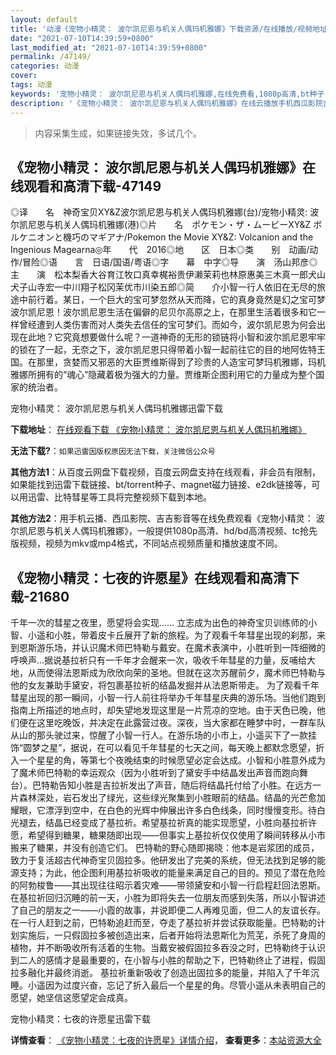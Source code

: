 ```yaml
---
layout: default
title: '动漫《宠物小精灵： 波尔凯尼恩与机关人偶玛机雅娜》下载资源/在线播放/视频地址/1080p/高清/蓝光'
date: "2021-07-10T14:39:59+0800"
last_modified_at: "2021-07-10T14:39:59+0800"
permalink: /47149/
categories: 动漫
cover:
tags: 动漫
keywords: '宠物小精灵： 波尔凯尼恩与机关人偶玛机雅娜,在线免费看,1080p高清,bt种子,torrent,百度云盘,magnet,磁力链,迅雷下载资源'
description: '《宠物小精灵： 波尔凯尼恩与机关人偶玛机雅娜》在线云播放手机西瓜影院吉吉影音免费看，1080p高清bd/hd未删减完整版和tc抢先枪版，mkv/mp4格式，附带bt/torrent种子、magnet/磁力链、百度云盘、网盘资源迅雷下载链接'
---
```


>内容采集生成，如果链接失效，多试几个。


## 《宠物小精灵： 波尔凯尼恩与机关人偶玛机雅娜》在线观看和高清下载-47149

◎译　　名　神奇宝贝XY&Z波尔凯尼恩与机关人偶玛机雅娜(台)/宠物小精灵: 波尔凯尼恩与机关人偶玛机雅娜(港)◎片　　名　ポケモン・ザ・ムービーXY&Z ボルケニオンと機巧のマギアナ/Pokemon the Movie XY&Z: Volcanion and the Ingenious Magearna◎年　　代　2016◎地　　区　日本◎类　　别　动画/动作/冒险◎语　　言　日语/国语/粤语◎字　　幕　中字◎导　　演　汤山邦彦◎主　　演　松本梨香大谷育江牧口真幸梶裕贵伊濑茉莉也林原惠美三木真一郎犬山犬子山寺宏一中川翔子松冈茉优市川染五郎◎简　　介小智一行人依旧在无尽的旅途中前行着。某日，一个巨大的宝可梦忽然从天而降，它的真身竟然是幻之宝可梦波尔凯尼恩！波尔凯尼恩生活在偏僻的尼贝尔高原之上，在那里生活着很多和它一样曾经遭到人类伤害而对人类失去信任的宝可梦们。而如今，波尔凯尼恩为何会出现在此地？它究竟想要做什么呢？一道神奇的无形的锁链将小智和波尔凯尼恩牢牢的锁在了一起，无奈之下，波尔凯尼恩只得带着小智一起前往它的目的地阿佐特王国。在那里，贪婪而又邪恶的大臣贾维斯得到了珍贵的人造宝可梦玛机雅娜，玛机雅娜所拥有的“魂心”隐藏着极为强大的力量。贾维斯企图利用它的力量成为整个国家的统治者。


宠物小精灵： 波尔凯尼恩与机关人偶玛机雅娜迅雷下载

**下载地址**： [在线观看下载 《宠物小精灵： 波尔凯尼恩与机关人偶玛机雅娜》](https://www.993dy.com//vod-detail-id-27262.html) 


**无法下载?**：`如果迅雷因版权原因无法下载，关注微信公众号 `

**其他方法1**：从百度云网盘下载视频，百度云网盘支持在线观看，非会员有限制，如果能找到迅雷下载链接、bt/torrent种子、magnet磁力链接、e2dk链接等，可以用迅雷、比特彗星等工具将完整视频下载到本地。

**其他方法2**：用手机云播、西瓜影院、吉吉影音等在线免费观看《宠物小精灵： 波尔凯尼恩与机关人偶玛机雅娜》，一般提供1080p高清、hd/bd高清视频、tc抢先版视频，视频为mkv或mp4格式，不同站点视频质量和播放速度不同。


## 《宠物小精灵：七夜的许愿星》在线观看和高清下载-21680

千年一次的彗星之夜里，愿望将会实现…… 立志成为出色的神奇宝贝训练师的小智、小遥和小胜，带着皮卡丘展开了新的旅程。为了观看千年彗星出现的刹那，来到恩斯游乐场，并认识魔术师巴特勒与戴安。在魔术表演中，小胜听到一阵细微的呼唤声…据说基拉祈只有一千年才会醒来一次，吸收千年彗星的力量，反哺给大地，从而使得法恩斯成为欣欣向荣的圣地。但就在这次苏醒前夕，魔术师巴特勒与他的女友兼助手黛安，将包裹基拉祈的结晶发掘并从法恩斯带走。 为了观看千年彗星出现的那一瞬间，小智一行人前往将举办千年彗星庆典的游乐场。当他们跑到指南上所描述的地点时，却失望地发现这里是一片荒凉的空地。由于天色已晚，他们便在这里吃晚饭，并决定在此露营过夜。深夜，当大家都在睡梦中时，一群车队从山的那头驶过来，惊醒了小智一行人。在游乐场的小市上，小遥买下了一款挂饰“圆梦之星”，据说，在可以看见千年彗星的七天之间，每天晚上都默念愿望，折入一个星星的角，等第七个夜晚结束的时候愿望必定会达成。小智和小胜意外成为了魔术师巴特勒的幸运观众（因为小胜听到了黛安手中结晶发出声音而跑向舞台）。巴特勒告知小胜是吉拉祈发出了声音，随后将结晶托付给了小胜。在远方一片森林深处，岩石发出了绿光，这些绿光聚集到小胜眼前的结晶。结晶的光芒愈加耀眼，它漂浮到空中，在白色的光辉中伸展出许多白色线条，同时慢慢变形。待白光褪去，结晶已经变成了基拉祈。希望基拉祈真的能实现愿望，小胜向基拉祈许愿，希望得到糖果，糖果随即出现——但事实上基拉祈仅仅使用了瞬间转移从小市搬来了糖果，并没有创造它们。 巴特勒的野心随即揭晓：他本是岩浆团的成员，致力于复活超古代神奇宝贝固拉多。他研发出了完美的系统，但无法找到足够的能源支持；为此，他企图利用基拉祈吸收的能量来满足自己的目的。预见了潜在危险的阿勃梭鲁——其出现往往昭示着灾难——带领黛安和小智一行启程赶回法恩斯。在基拉祈回归沉睡的前一天，小胜为即将失去一位朋友而感到失落，所以小智讲述了自己的朋友之一——小霞的故事，并说即便二人再难见面，但二人的友谊长存。在一行人赶到之前，巴特勒追赶而至，夺走了基拉祈并尝试获取能量。巴特勒的计划实施后，一只假固拉多被创造出来，后者开始将法恩斯化为荒芜，杀死了身周的植物，并不断吸收所有活着的生物。当戴安被假固拉多吞没之时，巴特勒终于认识到二人的感情才是最重要的，在小智与小胜的帮助之下，巴特勒终止了进程，假固拉多融化并最终消逝。 基拉祈重新吸收了创造出固拉多的能量，并陷入了千年沉睡。小遥因为过度兴奋，忘记了折入最后一个星星的角。尽管小遥从未表明自己的愿望，她坚信这愿望定会成真。


宠物小精灵：七夜的许愿星迅雷下载

**详情查看**： [《宠物小精灵：七夜的许愿星》详情介绍](/movie/21680/)， **查看更多**：[本站资源大全](/movie/t/all/)

